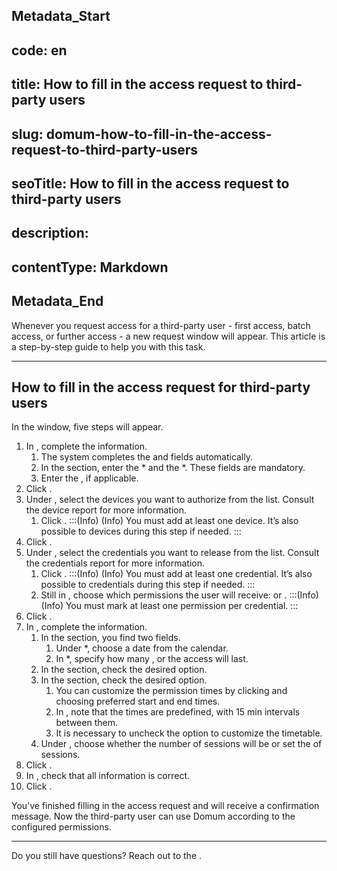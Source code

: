 ## Metadata_Start 
## code: en
## title: How to fill in the access request to third-party users 
## slug: domum-how-to-fill-in-the-access-request-to-third-party-users 
## seoTitle: How to fill in the access request to third-party users 
## description:  
## contentType: Markdown 
## Metadata_End
Whenever you request access for a third-party user - first access, batch access, or further access - a new request window will appear. This article is a step-by-step guide to help you with this task.

* * *

## How to fill in the access request for third-party users

In the  window, five steps will appear.

1. In , complete the information.
    1. The system completes the  and  fields automatically.
    2. In the  section, enter the * and the *. These fields are mandatory.
    3. Enter the , if applicable.
2. Click .
3. Under ,  select the devices you want to authorize from the list. Consult the device report for more information.
    1. Click .
    :::(Info) (Info)
    You must add at least one device. It’s also possible to  devices during this  step if needed.
    :::
4. Click .
5. Under , select the credentials you want to release from the list. Consult the credentials report for more information.
    1. Click .
    :::(Info) (Info)
    You must add at least one credential. It’s also possible to  credentials during this step if needed.
    :::
    2. Still in , choose which permissions the user will receive:  or . 
    :::(Info) (Info)
    You must mark at least one permission per credential.
    :::
6. Click .
7. In , complete the information.
    1. In the  section, you find two fields.
        1. Under *, choose a date from the calendar.
        2. In *, specify how many , or  the access will last.
    2. In the  section, check the desired option.
    3. In the  section, check the desired option. 
        1. You can customize the permission times by clicking  and choosing preferred start and end times.
        2. In , note that the times are predefined, with 15 min intervals between them.
        3. It is necessary to uncheck the option  to customize the timetable.
      4. Under , choose whether the number of sessions will be  or set the  of sessions.
8. Click .
9. In , check that all information is correct.
10. Click .

You’ve finished filling in the access request and will receive a confirmation message. Now the third-party user can use Domum according to the configured permissions.

* * *

Do you still have questions? Reach out to the .

